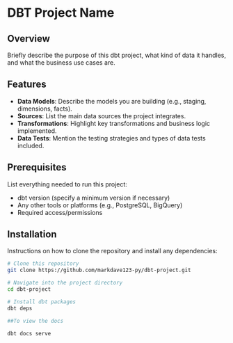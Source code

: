 # DBT Project Name

## Overview
Briefly describe the purpose of this dbt project, what kind of data it handles, and what the business use cases are.

## Features
- **Data Models**: Describe the models you are building (e.g., staging, dimensions, facts).
- **Sources**: List the main data sources the project integrates.
- **Transformations**: Highlight key transformations and business logic implemented.
- **Data Tests**: Mention the testing strategies and types of data tests included.


## Prerequisites
List everything needed to run this project:
- dbt version (specify a minimum version if necessary)
- Any other tools or platforms (e.g., PostgreSQL, BigQuery)
- Required access/permissions

## Installation
Instructions on how to clone the repository and install any dependencies:



```bash
# Clone this repository
git clone https://github.com/markdave123-py/dbt-project.git

# Navigate into the project directory
cd dbt-project

# Install dbt packages
dbt deps

##To view the docs

dbt docs serve

